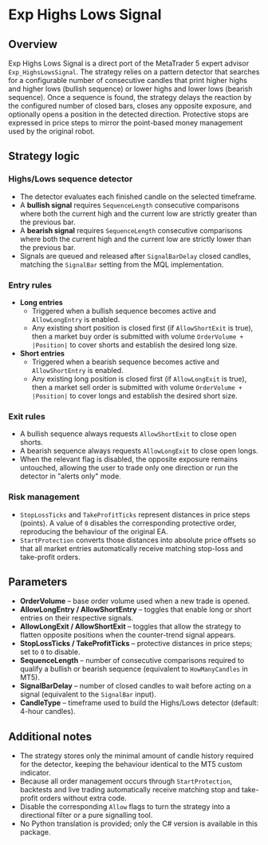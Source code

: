 # Exp Highs Lows Signal

## Overview
Exp Highs Lows Signal is a direct port of the MetaTrader 5 expert advisor `Exp_HighsLowsSignal`. The strategy relies on a pattern detector that searches for a configurable number of consecutive candles that print higher highs and higher lows (bullish sequence) or lower highs and lower lows (bearish sequence). Once a sequence is found, the strategy delays the reaction by the configured number of closed bars, closes any opposite exposure, and optionally opens a position in the detected direction. Protective stops are expressed in price steps to mirror the point-based money management used by the original robot.

## Strategy logic
### Highs/Lows sequence detector
* The detector evaluates each finished candle on the selected timeframe.
* A **bullish signal** requires `SequenceLength` consecutive comparisons where both the current high and the current low are strictly greater than the previous bar.
* A **bearish signal** requires `SequenceLength` consecutive comparisons where both the current high and the current low are strictly lower than the previous bar.
* Signals are queued and released after `SignalBarDelay` closed candles, matching the `SignalBar` setting from the MQL implementation.

### Entry rules
* **Long entries**
  * Triggered when a bullish sequence becomes active and `AllowLongEntry` is enabled.
  * Any existing short position is closed first (if `AllowShortExit` is true), then a market buy order is submitted with volume `OrderVolume + |Position|` to cover shorts and establish the desired long size.
* **Short entries**
  * Triggered when a bearish sequence becomes active and `AllowShortEntry` is enabled.
  * Any existing long position is closed first (if `AllowLongExit` is true), then a market sell order is submitted with volume `OrderVolume + |Position|` to cover longs and establish the desired short size.

### Exit rules
* A bullish sequence always requests `AllowShortExit` to close open shorts.
* A bearish sequence always requests `AllowLongExit` to close open longs.
* When the relevant flag is disabled, the opposite exposure remains untouched, allowing the user to trade only one direction or run the detector in "alerts only" mode.

### Risk management
* `StopLossTicks` and `TakeProfitTicks` represent distances in price steps (points). A value of `0` disables the corresponding protective order, reproducing the behaviour of the original EA.
* `StartProtection` converts those distances into absolute price offsets so that all market entries automatically receive matching stop-loss and take-profit orders.

## Parameters
* **OrderVolume** – base order volume used when a new trade is opened.
* **AllowLongEntry / AllowShortEntry** – toggles that enable long or short entries on their respective signals.
* **AllowLongExit / AllowShortExit** – toggles that allow the strategy to flatten opposite positions when the counter-trend signal appears.
* **StopLossTicks / TakeProfitTicks** – protective distances in price steps; set to `0` to disable.
* **SequenceLength** – number of consecutive comparisons required to qualify a bullish or bearish sequence (equivalent to `HowManyCandles` in MT5).
* **SignalBarDelay** – number of closed candles to wait before acting on a signal (equivalent to the `SignalBar` input).
* **CandleType** – timeframe used to build the Highs/Lows detector (default: 4-hour candles).

## Additional notes
* The strategy stores only the minimal amount of candle history required for the detector, keeping the behaviour identical to the MT5 custom indicator.
* Because all order management occurs through `StartProtection`, backtests and live trading automatically receive matching stop and take-profit orders without extra code.
* Disable the corresponding `Allow` flags to turn the strategy into a directional filter or a pure signalling tool.
* No Python translation is provided; only the C# version is available in this package.
